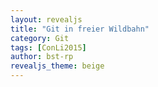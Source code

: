 ```yaml
---
layout: revealjs
title: "Git in freier Wildbahn"
category: Git
tags: [ConLi2015]
author: bst-rp
revealjs_theme: beige
---
```


<section
  data-markdown="content"
  data-separator="^\_\_\_+SECTION\_*$"
  data-separator-vertical="^\_\_\_+$"
  data-separator-notes="^Notes:">
</section>
